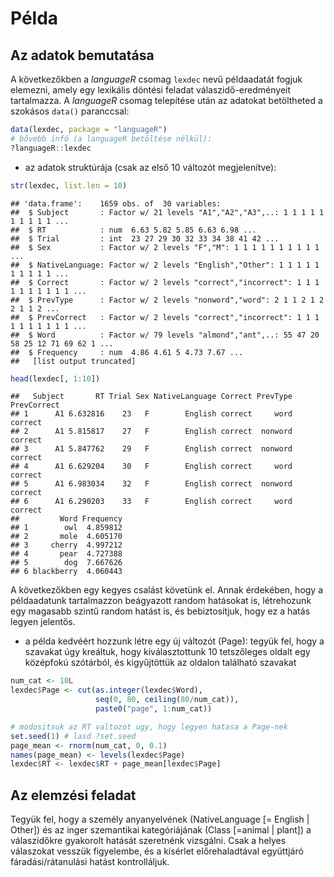 # Példa

## Az adatok bemutatása

A következőkben a *languageR* csomag `lexdec` nevű példaadatát fogjuk elemezni,
amely egy lexikális döntési feladat válaszidő-eredményeit tartalmazza. A 
*languageR* csomag telepítése után az adatokat betöltheted a szokásos `data()`
paranccsal: 


```r
data(lexdec, package = "languageR")
# bővebb infó (a languageR betöltése nélkül):
?languageR::lexdec
```

- az adatok struktúrája (csak az első 10 változót megjelenítve):

```r
str(lexdec, list.len = 10)
```

```
## 'data.frame':	1659 obs. of  30 variables:
##  $ Subject       : Factor w/ 21 levels "A1","A2","A3",..: 1 1 1 1 1 1 1 1 1 1 ...
##  $ RT            : num  6.63 5.82 5.85 6.63 6.98 ...
##  $ Trial         : int  23 27 29 30 32 33 34 38 41 42 ...
##  $ Sex           : Factor w/ 2 levels "F","M": 1 1 1 1 1 1 1 1 1 1 ...
##  $ NativeLanguage: Factor w/ 2 levels "English","Other": 1 1 1 1 1 1 1 1 1 1 ...
##  $ Correct       : Factor w/ 2 levels "correct","incorrect": 1 1 1 1 1 1 1 1 1 1 ...
##  $ PrevType      : Factor w/ 2 levels "nonword","word": 2 1 1 2 1 2 2 1 1 2 ...
##  $ PrevCorrect   : Factor w/ 2 levels "correct","incorrect": 1 1 1 1 1 1 1 1 1 1 ...
##  $ Word          : Factor w/ 79 levels "almond","ant",..: 55 47 20 58 25 12 71 69 62 1 ...
##  $ Frequency     : num  4.86 4.61 5 4.73 7.67 ...
##   [list output truncated]
```

```r
head(lexdec[, 1:10])
```

```
##   Subject       RT Trial Sex NativeLanguage Correct PrevType PrevCorrect
## 1      A1 6.632816    23   F        English correct     word     correct
## 2      A1 5.815817    27   F        English correct  nonword     correct
## 3      A1 5.847762    29   F        English correct  nonword     correct
## 4      A1 6.629204    30   F        English correct     word     correct
## 5      A1 6.983034    32   F        English correct  nonword     correct
## 6      A1 6.290203    33   F        English correct     word     correct
##         Word Frequency
## 1        owl  4.859812
## 2       mole  4.605170
## 3     cherry  4.997212
## 4       pear  4.727388
## 5        dog  7.667626
## 6 blackberry  4.060443
```

A következőkben egy kegyes csalást követünk el. Annak érdekében, hogy a példaadatunk tartalmazzon beágyazott random hatásokat is, létrehozunk egy magasabb szintű 
random hatást is, és bebiztosítjuk, hogy ez a hatás legyen jelentős.

- a példa kedvéért hozzunk létre egy új változót (Page): tegyük fel, hogy a szavakat úgy kreáltuk, hogy kiválasztottunk 10 tetszőleges oldalt egy középfokú szótárból, és kigyűjtöttük az oldalon található szavakat

```r
num_cat <- 10L
lexdec$Page <- cut(as.integer(lexdec$Word), 
                   seq(0, 80, ceiling(80/num_cat)),
                   paste0("page", 1:num_cat))

# modositsuk az RT valtozot ugy, hogy legyen hatasa a Page-nek
set.seed(1) # lasd ?set.seed
page_mean <- rnorm(num_cat, 0, 0.1)
names(page_mean) <- levels(lexdec$Page)
lexdec$RT <- lexdec$RT + page_mean[lexdec$Page]
```

## Az elemzési feladat

Tegyük fel, hogy a személy anyanyelvének (NativeLanguage [= English | Other]) és az inger szemantikai kategóriájának (Class [=animal | plant]) a válaszidőkre gyakorolt hatását szeretnénk vizsgálni. Csak a helyes válaszokat vesszük figyelembe, és a kísérlet előrehaladtával együttjáró fáradási/rátanulási hatást kontrolláljuk.


